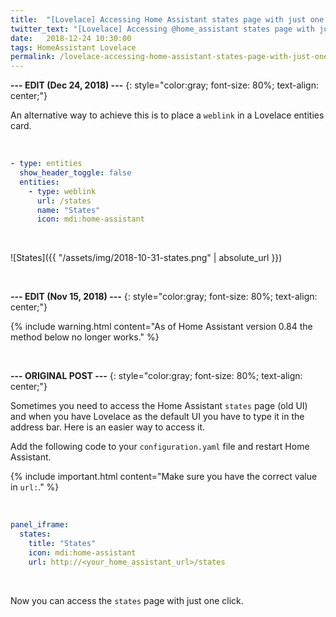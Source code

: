 ```yaml
---
title:  "[Lovelace] Accessing Home Assistant states page with just one click"
twitter_text: "[Lovelace] Accessing @home_assistant states page with just one click"
date:   2018-12-24 10:30:00
tags: HomeAssistant Lovelace
permalink: /lovelace-accessing-home-assistant-states-page-with-just-one-click/
---
```

<!-- markdownlint-disable html -->
**--- EDIT \(Dec 24, 2018\) ---**
{: style="color:gray; font-size: 80%; text-align: center;"}

An alternative way to achieve this is to place a `weblink` in a Lovelace entities card.

<br />

```yaml
- type: entities
  show_header_toggle: false
  entities:
    - type: weblink
      url: /states
      name: "States"
      icon: mdi:home-assistant
```

<br />

![States]({{ "/assets/img/2018-10-31-states.png" | absolute_url }})

<br />

**--- EDIT \(Nov 15, 2018\) ---**
{: style="color:gray; font-size: 80%; text-align: center;"}

{% include warning.html content="As of Home Assistant version 0.84 the method below no longer works." %}

<br />

**--- ORIGINAL POST ---**
{: style="color:gray; font-size: 80%; text-align: center;"}

Sometimes you need to access the Home Assistant `states` page \(old UI\) and when you have Lovelace as the default UI you have to type it in the address bar. Here is an easier way to access it.

Add the following code to your `configuration.yaml` file and restart Home Assistant.

{% include important.html content="Make sure you have the correct value in `url:`." %}

<br />

```yaml
panel_iframe:
  states:
    title: "States"
    icon: mdi:home-assistant
    url: http://<your_home_assistant_url>/states
```

<br />

Now you can access the `states` page with just one click.
